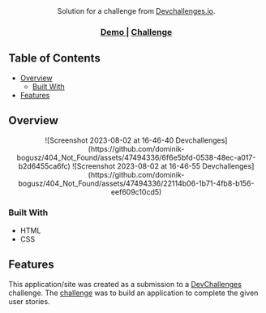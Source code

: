 <div align="center">
   Solution for a challenge from  <a href="http://devchallenges.io" target="_blank">Devchallenges.io</a>.
</div>

<div align="center">
  <h3>
    <a href="https://{your-demo-link.your-domain}">
      Demo
    </a>
    <span> | </span>
    <a href="https://devchallenges.io/challenges/wBunSb7FPrIepJZAg0sY">
      Challenge
    </a>
  </h3>
</div>

## Table of Contents

- [Overview](#overview)
  - [Built With](#built-with)
- [Features](#features)

## Overview
<div align="center">
   ![Screenshot 2023-08-02 at 16-46-40 Devchallenges](https://github.com/dominik-bogusz/404_Not_Found/assets/47494336/6f6e5bfd-0538-48ec-a017-b2d6455ca6fc)
   ![Screenshot 2023-08-02 at 16-46-55 Devchallenges](https://github.com/dominik-bogusz/404_Not_Found/assets/47494336/22114b06-1b71-4fb8-b156-eef609c10cd5)
</div>

### Built With

- HTML
- CSS

## Features

This application/site was created as a submission to a [DevChallenges](https://devchallenges.io/challenges) challenge. The [challenge](https://devchallenges.io/challenges/wBunSb7FPrIepJZAg0sY) was to build an application to complete the given user stories.
